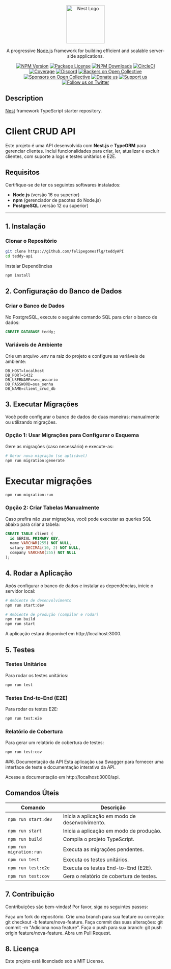 <p align="center">
  <a href="http://nestjs.com/" target="blank"><img src="https://nestjs.com/img/logo-small.svg" width="120" alt="Nest Logo" /></a>
</p>
 
[circleci-image]: https://img.shields.io/circleci/build/github/nestjs/nest/master?token=abc123def456
[circleci-url]: https://circleci.com/gh/nestjs/nest

  <p align="center">A progressive <a href="http://nodejs.org" target="_blank">Node.js</a> framework for building efficient and scalable server-side applications.</p>
    <p align="center">
<a href="https://www.npmjs.com/~nestjscore" target="_blank"><img src="https://img.shields.io/npm/v/@nestjs/core.svg" alt="NPM Version" /></a>
<a href="https://www.npmjs.com/~nestjscore" target="_blank"><img src="https://img.shields.io/npm/l/@nestjs/core.svg" alt="Package License" /></a>
<a href="https://www.npmjs.com/~nestjscore" target="_blank"><img src="https://img.shields.io/npm/dm/@nestjs/common.svg" alt="NPM Downloads" /></a>
<a href="https://circleci.com/gh/nestjs/nest" target="_blank"><img src="https://img.shields.io/circleci/build/github/nestjs/nest/master" alt="CircleCI" /></a>
<a href="https://coveralls.io/github/nestjs/nest?branch=master" target="_blank"><img src="https://coveralls.io/repos/github/nestjs/nest/badge.svg?branch=master#9" alt="Coverage" /></a>
<a href="https://discord.gg/G7Qnnhy" target="_blank"><img src="https://img.shields.io/badge/discord-online-brightgreen.svg" alt="Discord"/></a>
<a href="https://opencollective.com/nest#backer" target="_blank"><img src="https://opencollective.com/nest/backers/badge.svg" alt="Backers on Open Collective" /></a>
<a href="https://opencollective.com/nest#sponsor" target="_blank"><img src="https://opencollective.com/nest/sponsors/badge.svg" alt="Sponsors on Open Collective" /></a>
  <a href="https://paypal.me/kamilmysliwiec" target="_blank"><img src="https://img.shields.io/badge/Donate-PayPal-ff3f59.svg" alt="Donate us"/></a>
    <a href="https://opencollective.com/nest#sponsor"  target="_blank"><img src="https://img.shields.io/badge/Support%20us-Open%20Collective-41B883.svg" alt="Support us"></a>
  <a href="https://twitter.com/nestframework" target="_blank"><img src="https://img.shields.io/twitter/follow/nestframework.svg?style=social&label=Follow" alt="Follow us on Twitter"></a>
</p>
  <!--[![Backers on Open Collective](https://opencollective.com/nest/backers/badge.svg)](https://opencollective.com/nest#backer)
  [![Sponsors on Open Collective](https://opencollective.com/nest/sponsors/badge.svg)](https://opencollective.com/nest#sponsor)-->

## Description

[Nest](https://github.com/nestjs/nest) framework TypeScript starter repository.

# Client CRUD API

Este projeto é uma API desenvolvida com **Nest.js** e **TypeORM** para gerenciar clientes. Inclui funcionalidades para criar, ler, atualizar e excluir clientes, com suporte a logs e testes unitários e E2E.

## Requisitos

Certifique-se de ter os seguintes softwares instalados:

- **Node.js** (versão 16 ou superior)
- **npm** (gerenciador de pacotes do Node.js)
- **PostgreSQL** (versão 12 ou superior)

---

## 1. Instalação

### Clonar o Repositório

```bash
git clone https://github.com/felipegomesflg/teddyAPI
cd teddy-api
```
Instalar Dependências

```bash
npm install
```
## 2. Configuração do Banco de Dados

### Criar o Banco de Dados
No PostgreSQL, execute o seguinte comando SQL para criar o banco de dados:

```sql
CREATE DATABASE teddy;
```

### Variáveis de Ambiente
Crie um arquivo .env na raiz do projeto e configure as variáveis de ambiente:

```env
DB_HOST=localhost
DB_PORT=5432
DB_USERNAME=seu_usuario
DB_PASSWORD=sua_senha
DB_NAME=client_crud_db
```

## 3. Executar Migrações
Você pode configurar o banco de dados de duas maneiras: manualmente ou utilizando migrações.

### Opção 1: Usar Migrações para Configurar o Esquema
Gere as migrações (caso necessário) e execute-as:

```bash
# Gerar nova migração (se aplicável)
npm run migration:generate
```

# Executar migrações
```bash
npm run migration:run
```

### Opção 2: Criar Tabelas Manualmente
Caso prefira não usar migrações, você pode executar as queries SQL abaixo para criar a tabela:


```sql
CREATE TABLE client (
  id SERIAL PRIMARY KEY,
  name VARCHAR(255) NOT NULL,
  salary DECIMAL(10, 2) NOT NULL,
  company VARCHAR(255) NOT NULL
);
```

## 4. Rodar a Aplicação
Após configurar o banco de dados e instalar as dependências, inicie o servidor local:

```bash
# Ambiente de desenvolvimento
npm run start:dev

# Ambiente de produção (compilar e rodar)
npm run build
npm run start
```
A aplicação estará disponível em http://localhost:3000.

## 5. Testes
### Testes Unitários
Para rodar os testes unitários:

```bash
npm run test
```
### Testes End-to-End (E2E)
Para rodar os testes E2E:

```bash
npm run test:e2e
```

### Relatório de Cobertura
Para gerar um relatório de cobertura de testes:

```bash
npm run test:cov
```

##6. Documentação da API
Esta aplicação usa Swagger para fornecer uma interface de teste e documentação interativa da API.

Acesse a documentação em http://localhost:3000/api.

## Comandos Úteis

| Comando                    | Descrição                                       |
|----------------------------|-------------------------------------------------|
| `npm run start:dev`        | Inicia a aplicação em modo de desenvolvimento. |
| `npm run start`            | Inicia a aplicação em modo de produção.         |
| `npm run build`            | Compila o projeto TypeScript.                  |
| `npm run migration:run`    | Executa as migrações pendentes.                |
| `npm run test`             | Executa os testes unitários.                   |
| `npm run test:e2e`         | Executa os testes End-to-End (E2E).            |
| `npm run test:cov`         | Gera o relatório de cobertura de testes.       |

## 7. Contribuição
Contribuições são bem-vindas! Por favor, siga os seguintes passos:

Faça um fork do repositório.
Crie uma branch para sua feature ou correção: git checkout -b feature/nova-feature.
Faça commit das suas alterações: git commit -m "Adiciona nova feature".
Faça o push para sua branch: git push origin feature/nova-feature.
Abra um Pull Request.

## 8. Licença
Este projeto está licenciado sob a MIT License.

